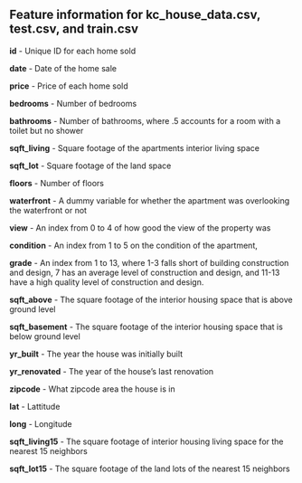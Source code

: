 ## Feature information for kc_house_data.csv, test.csv, and train.csv


**id** - Unique ID for each home sold 

**date** - Date of the home sale 

**price** - Price of each home sold 

**bedrooms** - Number of bedrooms 

**bathrooms** - Number of bathrooms, where .5 accounts for a room with a toilet but no shower 

**sqft_living** - Square footage of the apartments interior living space 

**sqft_lot** - Square footage of the land space 

**floors** - Number of floors 

**waterfront** - A dummy variable for whether the apartment was overlooking the waterfront or not 

**view** - An index from 0 to 4 of how good the view of the property was 

**condition** - An index from 1 to 5 on the condition of the apartment, 

**grade** - An index from 1 to 13, where 1-3 falls short of building construction and design, 7 has an average level of construction and design, and 11-13 have a high quality level of construction and design. 

**sqft_above** - The square footage of the interior housing space that is above ground level 

**sqft_basement** - The square footage of the interior housing space that is below ground level 

**yr_built** - The year the house was initially built 

**yr_renovated** - The year of the house’s last renovation 

**zipcode** - What zipcode area the house is in 

**lat** - Lattitude 

**long** - Longitude 

**sqft_living15** - The square footage of interior housing living space for the nearest 15 neighbors 

**sqft_lot15** - The square footage of the land lots of the nearest 15 neighbors
